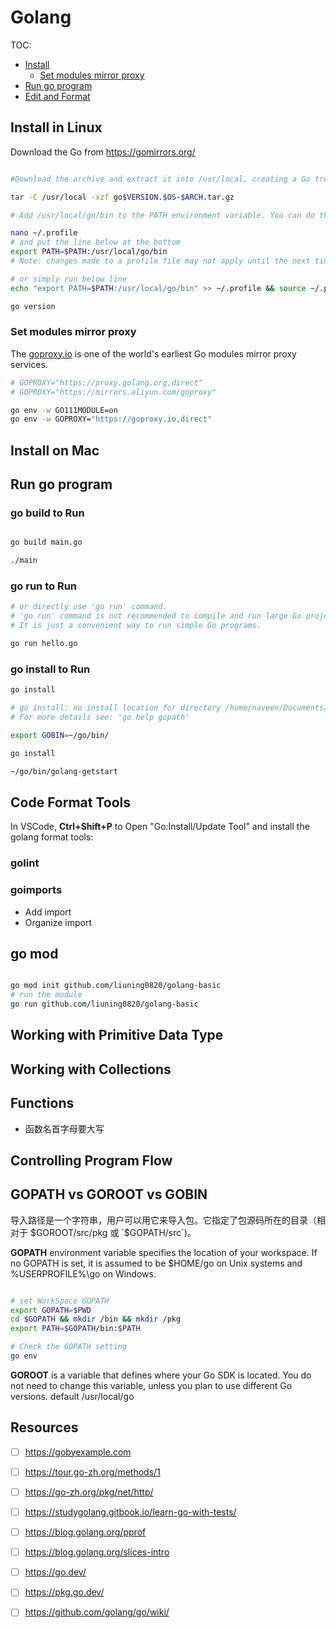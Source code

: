 # Golang

TOC:

- [Install](#install-in-linux)
  - [Set modules mirror proxy](#set-modules-mirror-proxy)
- [Run go program](#run-go-program)
- [Edit and Format](#code-format-tools)

## Install in Linux

Download the Go from <https://gomirrors.org/>

```sh

#Download the archive and extract it into /usr/local, creating a Go tree in /usr/local/go. For example:

tar -C /usr/local -xzf go$VERSION.$OS-$ARCH.tar.gz

# Add /usr/local/go/bin to the PATH environment variable. You can do this by adding this line to your /etc/profile (for a system-wide installation) or $HOME/.profile:

nano ~/.profile
# and put the line below at the bottom
export PATH=$PATH:/usr/local/go/bin
# Note: changes made to a profile file may not apply until the next time you log into your computer. To apply the changes immediately, just run the shell commands directly or execute them from the profile using a command such as source $HOME/.profile.

# or simply run below line
echo "export PATH=$PATH:/usr/local/go/bin" >> ~/.profile && source ~/.profile

go version

```

### Set modules mirror proxy

The [goproxy.io](https://goproxy.io/) is one of the world's earliest Go modules mirror proxy services.

```sh
# GOPROXY="https://proxy.golang.org,direct"
# GOPROXY="https://mirrors.aliyun.com/goproxy"

go env -w GO111MODULE=on
go env -w GOPROXY="https://goproxy.io,direct"

```

## Install on Mac

## Run go program

### go build to Run

```sh

go build main.go

./main


```

### go run to Run

```sh
# or directly use 'go run' command.
# 'go run' command is not recommended to compile and run large Go projects.
# It is just a convenient way to run simple Go programs.

go run hello.go 

```

### go install to Run

```sh
go install  

# go install: no install location for directory /home/naveen/Documents/learngo outside GOPATH  
# For more details see: 'go help gopath'

export GOBIN=~/go/bin/

go install

~/go/bin/golang-getstart

```


## Code Format Tools

In VSCode, **Ctrl+Shift+P** to Open "Go:Install/Update Tool" and install the golang format tools:

### golint
### goimports

- Add import
- Organize import 

## go mod

```sh

go mod init github.com/liuning0820/golang-basic
# run the module
go run github.com/liuning0820/golang-basic

```


## Working with Primitive Data Type

## Working with Collections

## Functions

- 函数名首字母要大写

## Controlling Program Flow

## GOPATH vs GOROOT vs GOBIN

导入路径是一个字符串，用户可以用它来导入包。它指定了包源码所在的目录（相对于 $GOROOT/src/pkg 或 `$GOPATH/src`)。

**GOPATH** environment variable specifies the location of your workspace.
If no GOPATH is set, it is assumed to be $HOME/go on Unix systems and %USERPROFILE%\go on Windows.

```sh

# set WorkSpace GOPATH
export GOPATH=$PWD
cd $GOPATH && mkdir /bin && mkdir /pkg
export PATH=$GOPATH/bin:$PATH

# Check the GOPATH setting
go env

```

**GOROOT** is a variable that defines where your Go SDK is located. You do not need to change this variable, unless you plan to use different Go versions. default /usr/local/go

## Resources

- [ ] <https://gobyexample.com>

- [ ] https://tour.go-zh.org/methods/1

- [ ] https://go-zh.org/pkg/net/http/

- [ ] <https://studygolang.gitbook.io/learn-go-with-tests/>

- [ ] <https://blog.golang.org/pprof>
- [ ] <https://blog.golang.org/slices-intro>

- [ ] <https://go.dev/>

- [ ] <https://pkg.go.dev/>

- [ ] <https://github.com/golang/go/wiki/>
